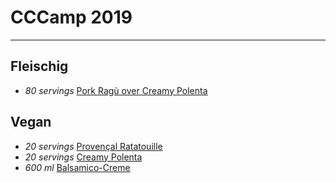 # CCCamp 2019

---

## Fleischig

- *80 servings* [Pork Ragù over Creamy Polenta](../Pork_Ragù_over_Creamy_Polenta.md)

## Vegan

- *20 servings* [Provençal Ratatouille](../Provençal_Ratatouille.md)
- *20 servings* [Creamy Polenta](../Creamy_Polenta.md)
- *600 ml* [Balsamico-Creme](../Balsamico_Creme.md)


